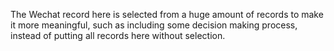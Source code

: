 The Wechat record here is selected from a huge amount of records to make it more meaningful, such as including some decision making process, instead of putting all records here without selection. 
